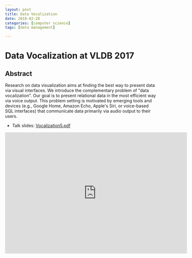 ```yaml
---
layout: post
title: Data Vocalization 
date: 2018-02-20
categories: [computer science]
tags: [data management]

---
```



# Data Vocalization at VLDB 2017

## Abstract

Research on data visualization aims at finding the best way to present data via visual interfaces. We introduce the complementary problem of "data vocalization". Our goal is to present relational data in the most efficient way via voice output. This problem setting is motivated by emerging tools and devices (e.g., Google Home, Amazon Echo, Apple's Siri, or voice-based SQL interfaces) that communicate data primarily via audio output to their users.

* Talk slides: [Vocalization5.pdf](http://www.itrummer.org/slides/Vocalization5.pdf)

<iframe width="600" height="400" src="https://www.youtube.com/embed/pSDNYyFq604" frameborder="0" allow="autoplay; encrypted-media" allowfullscreen></iframe>

